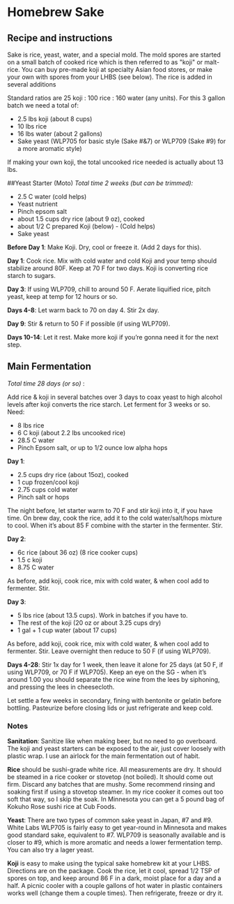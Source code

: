 # Homebrew Sake
## Recipe and instructions

Sake is rice, yeast, water, and a special mold.  The mold spores are started on a small batch of cooked rice which is then referred to as "koji" or malt-rice.  You can buy pre-made koji at specialty Asian food stores, or make your own with spores from your LHBS (see below).  The rice is added in several additions

Standard ratios are 25 koji : 100 rice : 160 water (any units).  For this 3 gallon batch we need a total of:

* 2.5 lbs koji (about 8 cups)
* 10 lbs rice
* 16 lbs water (about 2 gallons)
* Sake yeast (WLP705 for basic style (Sake #&7) or WLP709 (Sake #9) for a more aromatic style)
 
If making your own koji, the total uncooked rice needed is actually about 13 lbs.

##Yeast Starter (Moto) 
_Total time 2 weeks (but can be trimmed):_
* 2.5 C water (cold helps)
* Yeast nutrient
* Pinch epsom salt
* about 1.5 cups dry rice (about 9 oz), cooked
* about 1/2 C prepared Koji (below) - (Cold helps)
* Sake yeast

**Before Day 1**: Make Koji. Dry, cool or freeze it.  (Add 2 days for this).

**Day 1**: Cook rice.  Mix with cold water and cold Koji and your temp should stabilize around 80F.  Keep at 70 F for two days.  Koji is converting rice starch to sugars.

**Day 3**: If using WLP709, chill to around 50 F.  Aerate liquified rice, pitch yeast, keep at temp for 12 hours or so.

**Days 4-8**: Let warm back to 70 on day 4.  Stir 2x day.

**Day 9**: Stir & return to 50 F if possible (if using WLP709).

**Days 10-14**: Let it rest.  Make more koji if you’re gonna need it for the next step.

## Main Fermentation
_Total time 28 days (or so)_ :

Add rice & koji in several batches over 3 days to coax yeast to high alcohol levels after koji converts the rice starch.  Let ferment for 3 weeks or so.  Need:

* 8 lbs rice
* 6 C koji (about 2.2 lbs uncooked rice)
* 28.5 C water
* Pinch Epsom salt, or up to 1/2 ounce low alpha hops

**Day 1**:
* 2.5 cups dry rice (about 15oz), cooked
* 1 cup frozen/cool koji
* 2.75 cups cold water
* Pinch salt or hops

The night before, let starter warm to 70 F and stir koji into it, if you have time.  On brew day, cook the rice, add it to the cold water/salt/hops mixture to cool.  When it’s about 85 F combine with the starter in the fermenter.  Stir.

**Day 2**:
* 6c rice (about 36 oz) (8 rice cooker cups)
* 1.5 c koji
* 8.75 C water

As before, add koji, cook rice, mix with cold water, & when cool add to fermenter.  Stir.

**Day 3**:
* 5 lbs rice (about 13.5 cups).  Work in batches if you have to. 
* The rest of the koji (20 oz or about 3.25 cups dry)
* 1 gal + 1 cup water (about 17 cups)

As before, add koji, cook rice, mix with cold water, & when cool add to fermenter.  Stir.  Leave overnight then reduce to 50 F (if using WLP709).

**Days 4-28**:
Stir 1x day for 1 week, then leave it alone for 25 days (at 50 F, if using WLP709, or 70 F if WLP705).  Keep an eye on the SG - when it’s around 1.00 you should separate the rice wine from the lees by siphoning, and pressing the lees in cheesecloth.

Let settle a few weeks in secondary, fining with bentonite or gelatin before bottling. Pasteurize before closing lids or just refrigerate and keep cold.

### Notes

**Sanitation**: Sanitize like when making beer, but no need to go overboard.  The koji and yeast starters can be exposed to the air, just cover loosely with plastic wrap.  I use an airlock for the main fermentation out of habit.

**Rice** should be sushi-grade white rice.  All measurements are dry.  It should be steamed in a rice cooker or stovetop (not boiled).  It should come out firm.  Discard any batches that are mushy.  Some recommend rinsing and soaking first if using a stovetop steamer.  In my rice cooker it comes out too soft that way, so I skip the soak.  In Minnesota you can get a 5 pound bag of Kokuho Rose sushi rice at Cub Foods.

**Yeast**: There are two types of common sake yeast in Japan, #7 and #9.  White Labs WLP705 is fairly easy to get year-round in Minnesota and makes good standard sake, equivalent to #7.  WLP709 is seasonally available and is closer to #9, which is more aromatic and needs a lower fermentation temp.  You can also try a lager yeast.

**Koji** is easy to make using the typical sake homebrew kit at your LHBS.  Directions are on the package.  Cook the rice, let it cool, spread 1/2 TSP of spores on top, and keep around 86 F in a dark, moist place for a day and a half.  A picnic cooler with a couple gallons of hot water in plastic containers works well (change them a couple times).  Then refrigerate, freeze or dry it.  
